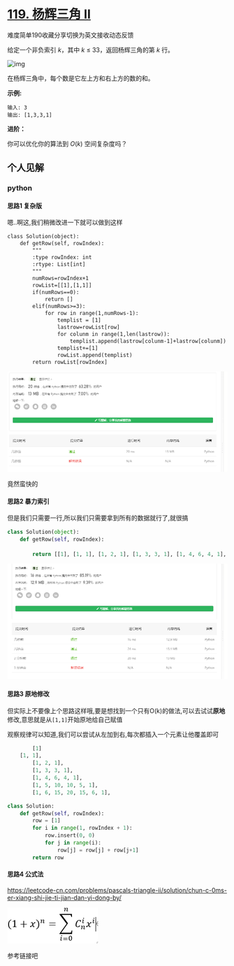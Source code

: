 # [119. 杨辉三角 II](https://leetcode-cn.com/problems/pascals-triangle-ii/)

难度简单190收藏分享切换为英文接收动态反馈

给定一个非负索引 *k*，其中 *k* ≤ 33，返回杨辉三角的第 *k* 行。

![img](https://upload.wikimedia.org/wikipedia/commons/0/0d/PascalTriangleAnimated2.gif)

在杨辉三角中，每个数是它左上方和右上方的数的和。

**示例:**

```
输入: 3
输出: [1,3,3,1]
```

**进阶：**

你可以优化你的算法到 *O*(*k*) 空间复杂度吗？

## 个人见解

### python

#### 思路1 复杂版

嗯..啊这,我们稍微改进一下就可以做到这样

```
class Solution(object):
    def getRow(self, rowIndex):
        """
        :type rowIndex: int
        :rtype: List[int]
        """
        numRows=rowIndex+1
        rowList=[[1],[1,1]]
        if(numRows==0):
            return []
        elif(numRows>=3):
            for row in range(1,numRows-1):
                templist = [1]
                lastrow=rowList[row]
                for colunm in range(1,len(lastrow)):
                    templist.append(lastrow[colunm-1]+lastrow[colunm])
                templist+=[1]
                rowList.append(templist)
        return rowList[rowIndex]
```

![1604221467964](img/1604221467964.png)

竟然蛮快的

#### 思路2 暴力索引

但是我们只需要一行,所以我们只需要拿到所有的数据就行了,就很搞

```python
class Solution(object):
    def getRow(self, rowIndex):

        return [[1], [1, 1], [1, 2, 1], [1, 3, 3, 1], [1, 4, 6, 4, 1], [1, 5, 10, 10, 5, 1], [1, 6, 15, 20, 15, 6, 1], [1, 7, 21, 35, 35, 21, 7, 1], [1, 8, 28, 56, 70, 56, 28, 8, 1], [1, 9, 36, 84, 126, 126, 84, 36, 9, 1], [1, 10, 45, 120, 210, 252, 210, 120, 45, 10, 1], [1, 11, 55, 165, 330, 462, 462, 330, 165, 55, 11, 1], [1, 12, 66, 220, 495, 792, 924, 792, 495, 220, 66, 12, 1], [1, 13, 78, 286, 715, 1287, 1716, 1716, 1287, 715, 286, 78, 13, 1], [1, 14, 91, 364, 1001, 2002, 3003, 3432, 3003, 2002, 1001, 364, 91, 14, 1], [1, 15, 105, 455, 1365, 3003, 5005, 6435, 6435, 5005, 3003, 1365, 455, 105, 15, 1], [1, 16, 120, 560, 1820, 4368, 8008, 11440, 12870, 11440, 8008, 4368, 1820, 560, 120, 16, 1], [1, 17, 136, 680, 2380, 6188, 12376, 19448, 24310, 24310, 19448, 12376, 6188, 2380, 680, 136, 17, 1], [1, 18, 153, 816, 3060, 8568, 18564, 31824, 43758, 48620, 43758, 31824, 18564, 8568, 3060, 816, 153, 18, 1], [1, 19, 171, 969, 3876, 11628, 27132, 50388, 75582, 92378, 92378, 75582, 50388, 27132, 11628, 3876, 969, 171, 19, 1], [1, 20, 190, 1140, 4845, 15504, 38760, 77520, 125970, 167960, 184756, 167960, 125970, 77520, 38760, 15504, 4845, 1140, 190, 20, 1], [1, 21, 210, 1330, 5985, 20349, 54264, 116280, 203490, 293930, 352716, 352716, 293930, 203490, 116280, 54264, 20349, 5985, 1330, 210, 21, 1], [1, 22, 231, 1540, 7315, 26334, 74613, 170544, 319770, 497420, 646646, 705432, 646646, 497420, 319770, 170544, 74613, 26334, 7315, 1540, 231, 22, 1], [1, 23, 253, 1771, 8855, 33649, 100947, 245157, 490314, 817190, 1144066, 1352078, 1352078, 1144066, 817190, 490314, 245157, 100947, 33649, 8855, 1771, 253, 23, 1], [1, 24, 276, 2024, 10626, 42504, 134596, 346104, 735471, 1307504, 1961256, 2496144, 2704156, 2496144, 1961256, 1307504, 735471, 346104, 134596, 42504, 10626, 2024, 276, 24, 1], [1, 25, 300, 2300, 12650, 53130, 177100, 480700, 1081575, 2042975, 3268760, 4457400, 5200300, 5200300, 4457400, 3268760, 2042975, 1081575, 480700, 177100, 53130, 12650, 2300, 300, 25, 1], [1, 26, 325, 2600, 14950, 65780, 230230, 657800, 1562275, 3124550, 5311735, 7726160, 9657700, 10400600, 9657700, 7726160, 5311735, 3124550, 1562275, 657800, 230230, 65780, 14950, 2600, 325, 26, 1], [1, 27, 351, 2925, 17550, 80730, 296010, 888030, 2220075, 4686825, 8436285, 13037895, 17383860, 20058300, 20058300, 17383860, 13037895, 8436285, 4686825, 2220075, 888030, 296010, 80730, 17550, 2925, 351, 27, 1], [1, 28, 378, 3276, 20475, 98280, 376740, 1184040, 3108105, 6906900, 13123110, 21474180, 30421755, 37442160, 40116600, 37442160, 30421755, 21474180, 13123110, 6906900, 3108105, 1184040, 376740, 98280, 20475, 3276, 378, 28, 1], [1, 29, 406, 3654, 23751, 118755, 475020, 1560780, 4292145, 10015005, 20030010, 34597290, 51895935, 67863915, 77558760, 77558760, 67863915, 51895935, 34597290, 20030010, 10015005, 4292145, 1560780, 475020, 118755, 23751, 3654, 406, 29, 1], [1, 30, 435, 4060, 27405, 142506, 593775, 2035800, 5852925, 14307150, 30045015, 54627300, 86493225, 119759850, 145422675, 155117520, 145422675, 119759850, 86493225, 54627300, 30045015, 14307150, 5852925, 2035800, 593775, 142506, 27405, 4060, 435, 30, 1], [1, 31, 465, 4495, 31465, 169911, 736281, 2629575, 7888725, 20160075, 44352165, 84672315, 141120525, 206253075, 265182525, 300540195, 300540195, 265182525, 206253075, 141120525, 84672315, 44352165, 20160075, 7888725, 2629575, 736281, 169911, 31465, 4495, 465, 31, 1], [1, 32, 496, 4960, 35960, 201376, 906192, 3365856, 10518300, 28048800, 64512240, 129024480, 225792840, 347373600, 471435600, 565722720, 601080390, 565722720, 471435600, 347373600, 225792840, 129024480, 64512240, 28048800, 10518300, 3365856, 906192, 201376, 35960, 4960, 496, 32, 1], [1, 33, 528, 5456, 40920, 237336, 1107568, 4272048, 13884156, 38567100, 92561040, 193536720, 354817320, 573166440, 818809200, 1037158320, 1166803110, 1166803110, 1037158320, 818809200, 573166440, 354817320, 193536720, 92561040, 38567100, 13884156, 4272048, 1107568, 237336, 40920, 5456, 528, 33, 1]][rowIndex]
```



![1604221590389](img/1604221590389.png)

#### 思路3 原地修改

但实际上不要像上个思路这样哦,要是想找到一个只有O(k)的做法,可以去试试**原地**修改,意思就是从`[1,1]`开始原地给自己赋值

观察规律可以知道,我们可以尝试从左加到右,每次都插入一个元素让他覆盖即可

```python
		[1]
    [1, 1], 
        [1, 2, 1], 
        [1, 3, 3, 1], 
        [1, 4, 6, 4, 1], 
        [1, 5, 10, 10, 5, 1], 
        [1, 6, 15, 20, 15, 6, 1], 

```



```python
class Solution:
    def getRow(self, rowIndex):
        row = [1]
        for i in range(1, rowIndex + 1):
            row.insert(0, 0)
            for j in range(i):
                row[j] = row[j] + row[j+1]
        return row

```



#### 思路4 公式法

[ https://leetcode-cn.com/problems/pascals-triangle-ii/solution/chun-c-0ms-er-xiang-shi-jie-ti-jian-dan-yi-dong-by/ ](https://leetcode-cn.com/problems/pascals-triangle-ii/solution/chun-c-0ms-er-xiang-shi-jie-ti-jian-dan-yi-dong-by/)

 ![image.png](img/1599535533-tSCJLj-image.png) 

参考链接吧